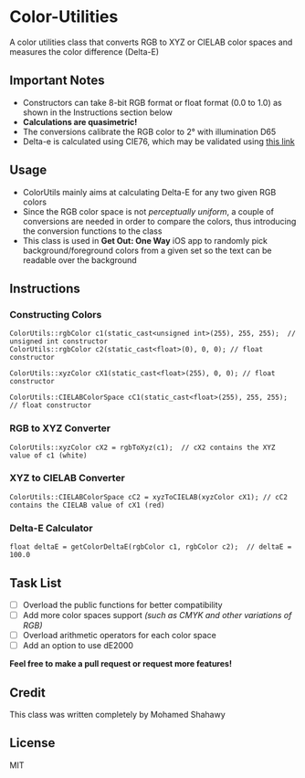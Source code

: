 # Color-Utilities

A color utilities class that converts RGB to XYZ or CIELAB color spaces and measures the color difference (Delta-E)

## Important Notes
* Constructors can take 8-bit RGB format or float format (0.0 to 1.0) as shown in the Instructions section below
* **Calculations are quasimetric!**
* The conversions calibrate the RGB color to 2° with illumination D65
* Delta-e is calculated using CIE76, which may be validated using [this link](http://colormine.org/delta-e-calculator)


## Usage
* ColorUtils mainly aims at calculating Delta-E for any two given RGB colors
* Since the RGB color space is not *perceptually uniform*, a couple of conversions are needed in order to compare the colors, thus introducing the conversion functions to the class
* This class is used in **Get Out: One Way** iOS app to randomly pick background/foreground colors from a given set so the text can be readable over the background

## Instructions
### Constructing Colors
```
ColorUtils::rgbColor c1(static_cast<unsigned int>(255), 255, 255);  // unsigned int constructor
ColorUtils::rgbColor c2(static_cast<float>(0), 0, 0); // float constructor
```
```
ColorUtils::xyzColor cX1(static_cast<float>(255), 0, 0); // float constructor
```
```
ColorUtils::CIELABColorSpace cC1(static_cast<float>(255), 255, 255); // float constructor
```
### RGB to XYZ Converter
```
ColorUtils::xyzColor cX2 = rgbToXyz(c1);  // cX2 contains the XYZ value of c1 (white)
```
### XYZ to CIELAB Converter
```
ColorUtils::CIELABColorSpace cC2 = xyzToCIELAB(xyzColor cX1); // cC2 contains the CIELAB value of cX1 (red)
```
### Delta-E Calculator
```
float deltaE = getColorDeltaE(rgbColor c1, rgbColor c2);  // deltaE = 100.0
```

## Task List
- [ ] Overload the public functions for better compatibility 
- [ ] Add more color spaces support *(such as CMYK and other variations of RGB)*
- [ ] Overload arithmetic operators for each color space
- [ ] Add an option to use dE2000

**Feel free to make a pull request or request more features!**

## Credit
This class was written completely by Mohamed Shahawy

## License
MIT

